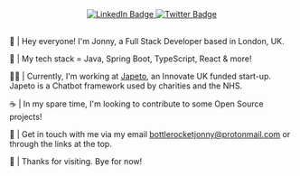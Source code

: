 <div id="badges" align="center">
  <a href="https://www.linkedin.com/in/jonny-coddington/">
    <img src="https://img.shields.io/badge/LinkedIn-blue?style=for-the-badge&logo=linkedin&logoColor=white" alt="LinkedIn Badge"/>
  </a>
  <a href="https://twitter.com/jonny__dev">
    <img src="https://img.shields.io/badge/Twitter-blue?style=for-the-badge&logo=twitter&logoColor=white" alt="Twitter Badge"/>
  </a><br>
</div>
<br>

👋 | Hey everyone! I'm Jonny, a Full Stack Developer based in London, UK.

🥞 | My tech stack = Java, Spring Boot, TypeScript, React & more!

🧑‍💻 | Currently, I'm working at <a href="https://www.japeto.ai/">Japeto</a>, an Innovate UK funded start-up. Japeto is a Chatbot framework used by charities and the NHS.

☕ | In my spare time, I'm looking to contribute to some Open Source projects!

🚀 | Get in touch with me via my email bottlerocketjonny@protonmail.com or through the links at the top.

🌟 | Thanks for visiting. Bye for now!
